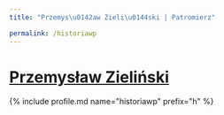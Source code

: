 ```yaml
---
title: "Przemys\u0142aw Zieli\u0144ski | Patromierz"

permalink: /historiawp
---
```


# [Przemysław Zieliński](https://patronite.pl/historiawp)

{% include profile.md name="historiawp" prefix="h" %}
